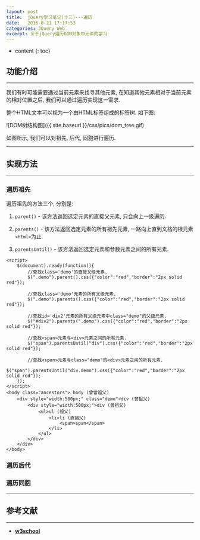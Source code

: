 ```yaml
---
layout: post
title:  jQuery学习笔记(十三)---遍历
date:   2016-8-21 17:17:53
categories: JQuery Web
excerpt: 关于jQuery遍历DOM对象中元素的学习
---
```


* content
{: toc}

## 功能介绍

---

我们有时可能需要通过当前元素来找寻其他元素, 在知道其他元素相对于当前元素的相对位置之后, 我们可以通过遍历实现这一需求. 

整个HTML文本可以视为一个由HTML标签组成的标签树. 如下图:

![DOM树结构图]({{ site.baseurl }}/css/pics/dom_tree.gif)
   
如图所示, 我们可以对祖先, 后代, 同胞进行遍历.

---

## 实现方法

---

### 遍历祖先
   
遍历祖先的方法三个, 分别是:  
  
1. `parent()` - 该方法返回选定元素的直接父元素, 只会向上一级遍历.

2. `parents()` - 该方法返回选定元素的所有祖先元素, 一路向上直到文档的根元素`<html>`为止.

3. `parentsUntil()` - 该方法返回选定元素和参数元素之间的所有元素. 

```jQuery
<script>
	$(document).ready(function(){
		//查找class='demo'的直接父级元素.
		$(".demo").parent().css({"color":"red","border":"2px solid red"});

		//查找class='demo'元素的所有父级元素.
		$(".demo").parents().css({"color":"red","border":"2px solid red"});

		//查找id='div2'元素的所有父级元素中class="demo"的父级元素.
		$("#div2").parents(".demo").css({"color":"red","border":"2px solid red"});

		//查找<span>元素与<div>元素之间的所有元素.
		$("span").parentsUntil("div").css({"color":"red","border":"2px solid red"});

		//查找<span>元素与class="demo"的<div>元素之间的所有元素.
		$("span").parentsUntil("div.demo").css({"color":"red","border":"2px solid red"});
	});
</script>
<body class="ancestors"> body (曾曾祖父)
	<div style="width:500px;" class="demo">div (曾祖父)
		<div style="width:500px;">div (曾祖父)
			<ul>ul (祖父)  
				<li>li (直接父)
					<span>span</span>
				</li>
			</ul>   
		</div>
	</div>
</body>
```

### 遍历后代

### 遍历同胞

---

## 参考文献

---

* **[w3school](http://www.w3school.com.cn/jquery/jquery_traversing.asp)**
